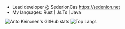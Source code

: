- Lead developer @ SedenionCas https://sedenion.net
- My languages: Rust | Js/Ts | Java

![Anto Keinanen's GitHub stats](https://github-readme-stats.vercel.app/api?username=antoKeinanen&show_icons=true&theme=dark)
![Top Langs](https://github-readme-stats.vercel.app/api/top-langs/?username=antoKeinanen&theme=dark&layout=compact)
